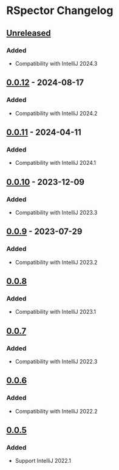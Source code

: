 <!-- Keep a Changelog guide -> https://keepachangelog.com -->

# RSpector Changelog

## [Unreleased]

### Added

- Compatibility with IntelliJ 2024.3

## [0.0.12] - 2024-08-17

### Added

- Compatibility with IntelliJ 2024.2

## [0.0.11] - 2024-04-11

### Added

- Compatibility with IntelliJ 2024.1

## [0.0.10] - 2023-12-09

### Added

- Compatibility with IntelliJ 2023.3

## [0.0.9] - 2023-07-29

### Added

- Compatibility with IntelliJ 2023.2

## [0.0.8]

### Added

- Compatibility with IntelliJ 2023.1

## [0.0.7]

### Added

- Compatibility with IntelliJ 2022.3

## [0.0.6]

### Added

- Compatibility with IntelliJ 2022.2

## [0.0.5]

### Added

- Support IntelliJ 2022.1

[Unreleased]: https://github.com/srizzo/rspector-rubymine-plugin/compare/v0.0.12...HEAD
[0.0.12]: https://github.com/srizzo/rspector-rubymine-plugin/compare/v0.0.11...v0.0.12
[0.0.11]: https://github.com/srizzo/rspector-rubymine-plugin/compare/v0.0.10...v0.0.11
[0.0.10]: https://github.com/srizzo/rspector-rubymine-plugin/compare/v0.0.9...v0.0.10
[0.0.9]: https://github.com/srizzo/rspector-rubymine-plugin/compare/v0.0.8...v0.0.9
[0.0.8]: https://github.com/srizzo/rspector-rubymine-plugin/compare/v0.0.7...v0.0.8
[0.0.7]: https://github.com/srizzo/rspector-rubymine-plugin/compare/v0.0.6...v0.0.7
[0.0.6]: https://github.com/srizzo/rspector-rubymine-plugin/compare/v0.0.5...v0.0.6
[0.0.5]: https://github.com/srizzo/rspector-rubymine-plugin/commits/v0.0.5
